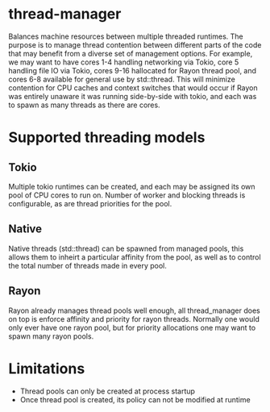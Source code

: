 # thread-manager
Balances machine resources between multiple threaded runtimes. The purpose is to manage thread contention between different parts of the code that may 
benefit from a diverse set of management options. For example, we may want to have cores 1-4 handling networking via Tokio, core 5 handling file IO via Tokio, cores 9-16 hallocated for Rayon thread pool, and cores 6-8 available for general use by std::thread. This will minimize contention for CPU caches and context switches that would occur if Rayon was entirely unaware it was running side-by-side with tokio, and each was to spawn as many threads as there are cores.

# Supported threading models
## Tokio
Multiple tokio runtimes can be created, and each may be assigned its own pool of CPU cores to run on.
Number of worker and blocking threads is configurable, as are thread priorities for the pool.

## Native
Native threads (std::thread) can be spawned from managed pools, this allows them to inheirt a particular affinity from the pool, as well as to
control the total number of threads made in every pool.

## Rayon
Rayon already manages thread pools well enough, all thread_manager does on top is enforce affinity and priority for rayon threads. Normally one would only ever have one rayon pool, but for priority allocations one may want to spawn many rayon pools.

# Limitations

 * Thread pools can only be created at process startup
 * Once thread pool is created, its policy can not be modified at runtime
